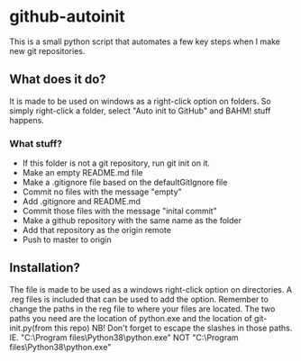 # github-autoinit
This is a small python script that automates a few key steps when I make new git repositories. 

## What does it do?
It is made to be used on windows as a right-click option on folders. So simply right-click a folder, select "Auto init to GitHub" and BAHM! stuff happens.

### What stuff?
* If this folder is not a git repository, run git init on it. 
* Make an empty README.md file
* Make a .gitignore file based on the defaultGitIgnore file
* Commit no files with the message "empty"
* Add .gitignore and README.md
* Commit those files with the message "inital commit" 
* Make a github repository with the same name as the folder
* Add that repository as the origin remote
* Push to master to origin 

## Installation?
The file is made to be used as a windows right-click option on directories. A .reg files is included that can be used to add the option.
Remember to change the paths in the reg file to where your files are located. The two paths you need are the location of python.exe and the location of git-init.py(from this repo)
NB! Don't forget to escape the slashes in those paths. IE. "C:\\Program files\\Python38\\python.exe" NOT "C:\Program files\Python38\python.exe"